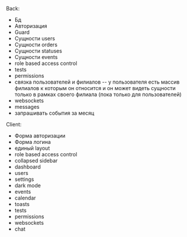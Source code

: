Back:
- Бд
- Авторизация
- Guard
- Сущности users
- Сущности orders
- Сущности statuses
- Сущности events
- role based access control
- tests 
- permissions
- связка пользователей и филиалов 
-- у пользователя есть массив филиалов к которым он относится и он может видеть сущности только в рамках своего филиала (пока только для пользователей)
- websockets
- messages
- запрашивать события за месяц

Client:
- Форма авторизации
- Форма логина
- единый layout
- role based access control
- collapsed sidebar
- dashboard
- users
- settings
- dark mode
- events
- calendar
- toasts
- tests
- permissions
- websockets
- chat
